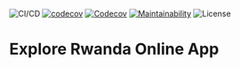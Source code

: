 ![CI/CD](https://github.com/cniyindagiriye/explore-rwanda-online-frontend/workflows/CI/CD/badge.svg)  [![codecov](https://codecov.io/gh/cniyindagiriye/explore-rwanda-online-frontend/branch/develop/graph/badge.svg)](https://codecov.io/gh/cniyindagiriye/explore-rwanda-online-frontend)  [![Codecov](https://img.shields.io/codecov/c/github/cniyindagiriye/explore-rwanda-online-frontend)](https://codecov.io/gh/cniyindagiriye/explore-rwanda-online-frontend)  [![Maintainability](https://api.codeclimate.com/v1/badges/4c36a0b9ae53c22746b6/maintainability)](https://codeclimate.com/github/cniyindagiriye/explore-rwanda-online-frontend/maintainability)  ![License](https://img.shields.io/github/license/cniyindagiriye/explore-rwanda-online-frontend)

# Explore Rwanda Online App
